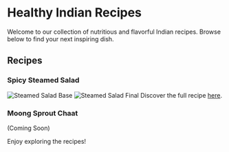 # Healthy Indian Recipes

Welcome to our collection of nutritious and flavorful Indian recipes. Browse below to find your next inspiring dish.

## Recipes

### Spicy Steamed Salad
![Steamed Salad Base](images/steamed-salad-base.jpg)
![Steamed Salad Final](images/steamed-salad-final.jpg)
Discover the full recipe [here](recipes/spicy-steamed-salad.md).

### Moong Sprout Chaat
(Coming Soon)

Enjoy exploring the recipes!
